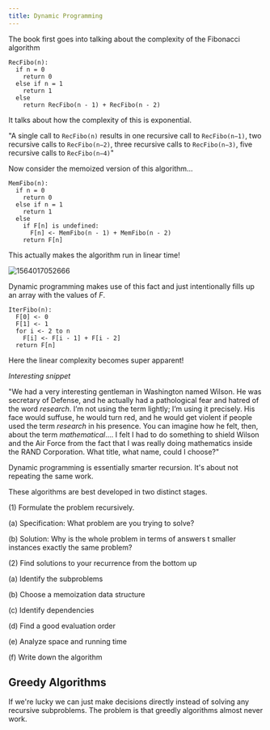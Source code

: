 ```yaml
---
title: Dynamic Programming
---
```


The book first goes into talking about the complexity of the Fibonacci algorithm

```
RecFibo(n):
  if n = 0
    return 0
  else if n = 1
    return 1
  else 
    return RecFibo(n - 1) + RecFibo(n - 2)
```

It talks about how the complexity of this is exponential.

"A single call to `RecFibo(n)` results in one recursive call to `RecFibo(n−1)`, two recursive calls to `RecFibo(n−2)`, three recursive calls to `RecFibo(n−3)`, five recursive calls to `RecFibo(n−4)`"

Now consider the memoized version of this algorithm...

```
MemFibo(n):
  if n = 0
    return 0
  else if n = 1
    return 1
  else 
    if F[n] is undefined:
      F[n] <- MemFibo(n - 1) + MemFibo(n - 2)
    return F[n]
```

This actually makes the algorithm run in linear time!

![1564017052666](/home/rozek/Documents/StudyGroup/Algorithms/1564017052666.png)

Dynamic programming makes use of this fact and just intentionally fills up an array with the values of $F$.

```
IterFibo(n):
  F[0] <- 0
  F[1] <- 1
  for i <- 2 to n
    F[i] <- F[i - 1] + F[i - 2]
  return F[n]
```

Here the linear complexity becomes super apparent!

*Interesting snippet*

"We had a very interesting gentleman in Washington named Wilson. He was secretary of Defense, and he actually had a pathological fear and hatred of the word *research*. I’m not using the term lightly; I’m using it precisely. His face would suffuse, he would turn red, and he would get violent if people used the term *research* in his presence. You can imagine how he felt, then, about the term *mathematical*.... I felt I had to do something to shield Wilson and the Air Force from the fact that I was really doing mathematics inside the RAND Corporation. What title, what name, could I choose?"



Dynamic programming is essentially smarter recursion. It's about not repeating the same work.

These algorithms are best developed in two distinct stages.

(1) Formulate the problem recursively.

(a) Specification: What problem are you trying to solve?

(b) Solution: Why is the whole problem in terms of answers t smaller instances exactly the same problem?

(2) Find solutions to your recurrence from the bottom up

(a) Identify the subproblems

(b) Choose a memoization data structure

(c) Identify dependencies

(d) Find a good evaluation order

(e) Analyze space and running time

(f) Write down the algorithm

## Greedy Algorithms

If we're lucky we can just make decisions directly instead of solving any recursive subproblems. The problem is that greedly algorithms almost never work.

